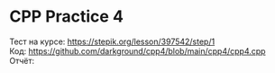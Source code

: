 # CPP Practice 4
Тест на курсе: https://stepik.org/lesson/397542/step/1  
Код: https://github.com/darkground/cpp4/blob/main/cpp4/cpp4.cpp   
Отчёт: 